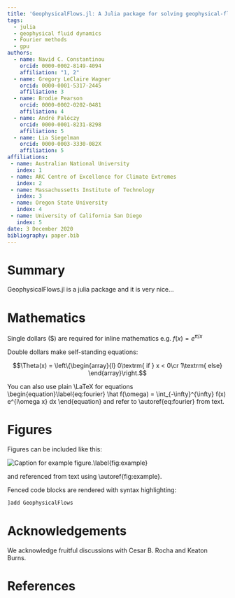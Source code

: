 ```yaml
---
title: 'GeophysicalFlows.jl: A Julia package for solving geophysical-fluid-dynamics problems on periodic domains on CPUs and GPUs'
tags:
  - julia
  - geophysical fluid dynamics
  - Fourier methods
  - gpu
authors:
  - name: Navid C. Constantinou
    orcid: 0000-0002-8149-4094
    affiliation: "1, 2"
  - name: Gregory LeClaire Wagner
    orcid: 0000-0001-5317-2445
    affiliation: 3
  - name: Brodie Pearson
    orcid: 0000-0002-0202-0481
    affiliation: 4
  - name: André Palóczy
    orcid: 0000-0001-8231-8298
    affiliation: 5
  - name: Lia Siegelman
    orcid: 0000-0003-3330-082X
    affiliation: 5
affiliations:
 - name: Australian National University
   index: 1
 - name: ARC Centre of Excellence for Climate Extremes
   index: 2
 - name: Massachussetts Institute of Technology
   index: 3
 - name: Oregon State University
   index: 4
 - name: University of California San Diego
   index: 5
date: 3 December 2020
bibliography: paper.bib
---
```


# Summary

GeophysicalFlows.jl is a julia package and it is very nice...

<!-- 
# Citations

Citations to entries in paper.bib should be in
[rMarkdown](http://rmarkdown.rstudio.com/authoring_bibliographies_and_citations.html)
format.

If you want to cite a software repository URL (e.g. something on GitHub without a preferred
citation) then you can do it with the example BibTeX entry below for @fidgit.

For a quick reference, the following citation commands can be used:
- `@author:2001`  ->  "Author et al. (2001)"
- `[@author:2001]` -> "(Author et al., 2001)"
- `[@author1:2001; @author2:2001]` -> "(Author1 et al., 2001; Author2 et al., 2002)"
-->

# Mathematics

Single dollars ($) are required for inline mathematics e.g. $f(x) = e^{\pi/x}$

Double dollars make self-standing equations:

$$\Theta(x) = \left\{\begin{array}{l}
0\textrm{ if } x < 0\cr
1\textrm{ else}
\end{array}\right.$$

You can also use plain \LaTeX for equations
\begin{equation}\label{eq:fourier}
\hat f(\omega) = \int_{-\infty}^{\infty} f(x) e^{i\omega x} dx
\end{equation}
and refer to \autoref{eq:fourier} from text.


# Figures

Figures can be included like this:

![Caption for example figure.\label{fig:example}](figure.png)

and referenced from text using \autoref{fig:example}.

Fenced code blocks are rendered with syntax highlighting:
```julia
]add GeophysicalFlows
```	

# Acknowledgements

We acknowledge fruitful discussions with Cesar B. Rocha and Keaton Burns.

# References
